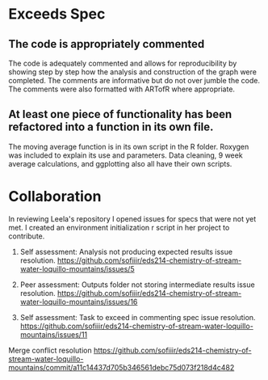 # Exceeds Spec

## The code is appropriately commented

The code is adequately commented and allows for reproducibility by showing step by step how the analysis and construction of the graph were completed. The comments are informative but do not over jumble the code. The comments were also formatted with ARTofR where appropriate.

## At least one piece of functionality has been refactored into a function in its own file.

The moving average function is in its own script in the R folder. Roxygen was included to explain its use and parameters. Data cleaning, 9 week average calculations, and ggplotting also all have their own scripts.

# Collaboration

In reviewing Leela's repository I opened issues for specs that were not yet met. I created an environment initialization r script in her project to contribute.

1.  Self assessment: Analysis not producing expected results issue resolution. <https://github.com/sofiiir/eds214-chemistry-of-stream-water-loquillo-mountains/issues/5>

2.  Peer assessment: Outputs folder not storing intermediate results issue resolution. <https://github.com/sofiiir/eds214-chemistry-of-stream-water-loquillo-mountains/issues/16>

3.  Self assessment: Task to exceed in commenting spec issue resolution. <https://github.com/sofiiir/eds214-chemistry-of-stream-water-loquillo-mountains/issues/11>

Merge conflict resolution <https://github.com/sofiiir/eds214-chemistry-of-stream-water-loquillo-mountains/commit/a11c14437d705b346561debc75d073f218d4c482>
